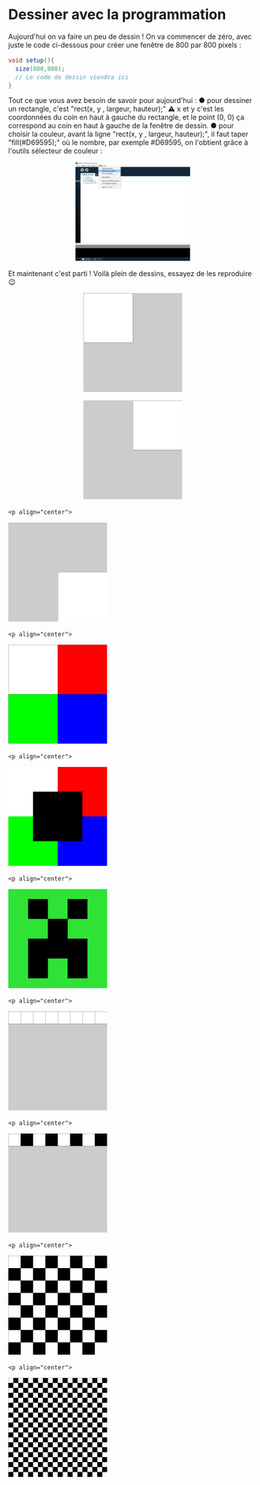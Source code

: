 # Dessiner avec la programmation

Aujourd'hui on va faire un peu de dessin ! 
On va commencer de zéro, avec juste le code ci-dessous pour créer une fenêtre de 800 par 800 pixels :

```java
void setup(){
  size(800,800);
  // Le code de dessin viendra ici
}
```

Tout ce que vous avez besoin de savoir pour aujourd'hui :
  ● pour dessiner un rectangle, c'est "rect(x, y , largeur, hauteur);" :warning: x et y c'est les coordonnées du coin en haut à gauche du rectangle, et le point (0, 0) ça correspond au coin en haut à gauche de la fenêtre de dessin.
  ● pour choisir la couleur, avant la ligne "rect(x, y , largeur, hauteur);", il faut taper "fill(#D69595);" où le nombre, par exemple #D69595, on l'obtient grâce à l'outils sélecteur de couleur :
  <p align="center">
  <img src="img/color-picker-tool.png" height="200px">
  </p>
  
Et maintenant c'est parti ! Voilà plein de dessins, essayez de les reproduire :wink:

  <p align="center">
  <img src="img/exo1.png" height="200px">
  </p>
  
  <p align="center">
  <img src="img/exo2.png" height="200px">
  </p>
  
    <p align="center">
  <img src="img/exo3.png" height="200px">
  </p>
  
    <p align="center">
  <img src="img/exo4.png" height="200px">
  </p>
  
    <p align="center">
  <img src="img/exo5.png" height="200px">
  </p>
  
    <p align="center">
  <img src="img/exo6.png" height="200px">
  </p>
  
    <p align="center">
  <img src="img/exo7.png" height="200px">
  </p>
  
    <p align="center">
  <img src="img/exo8.png" height="200px">
  </p>
  
    <p align="center">
  <img src="img/exo9.png" height="200px">
  </p>
  
    <p align="center">
  <img src="img/exo10.png" height="200px">
  </p>
